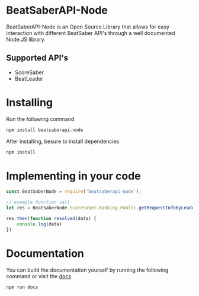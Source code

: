 # BeatSaberAPI-Node
BeatSaberAPI-Node is an Open Source Library that allows for easy interaction with different BeatSaber API's through a well documented Node.JS library.

## Supported API's
- ScoreSaber
- BeatLeader

# Installing
Run the following command
```bash
npm install beatsaberapi-node
```
After installing, besure to install dependencies
```bash
npm install
```

# Implementing in your code
```js
const BeatSaberNode = require('beatsaberapi-node');

// example function call
let res = BeatSaberNode.ScoreSaber.Ranking.Public.getRequestInfoByLeaderboardId('578412')

res.then(function resolved(data) {
    console.log(data)
})
```

# Documentation
You can build the documentation yourself by running the following command or visit the [docs](https://austin-wahl.github.io/BeatSaberAPI-Node/)
```bash
npm run docs
``` 
